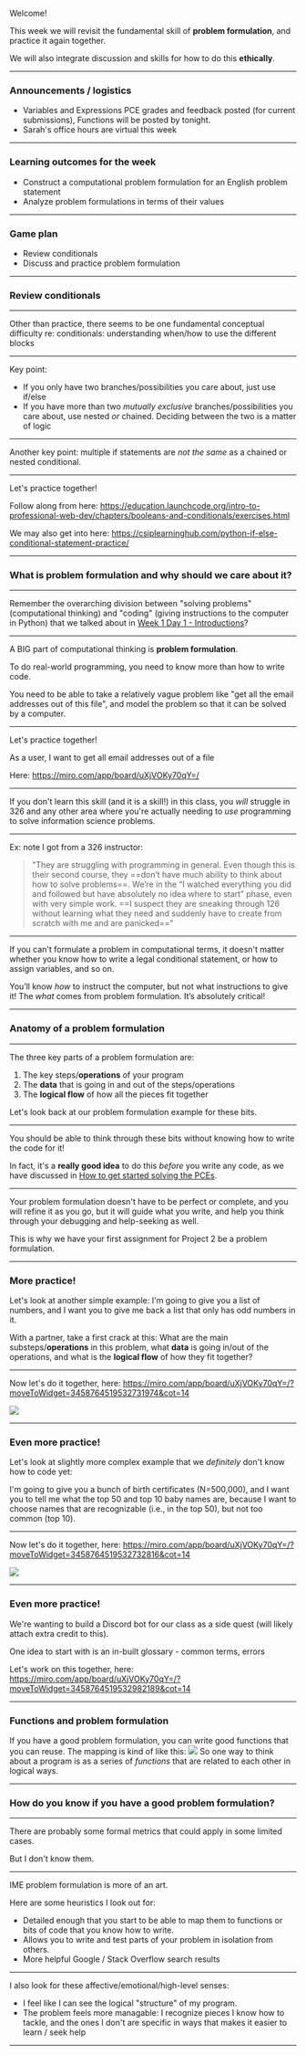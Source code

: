 Welcome!

This week we will revisit the fundamental skill of **problem formulation**, and practice it again together. 

We will also integrate discussion and skills for how to do this **ethically**.

---

### Announcements / logistics
- Variables and Expressions PCE grades and feedback posted (for current submissions), Functions will be posted by tonight.
- Sarah's office hours are virtual this week

---
### Learning outcomes for the week
- Construct a computational problem formulation for an English problem statement
- Analyze problem formulations in terms of their values

---
### Game plan
- Review conditionals
- Discuss and practice problem formulation

---
### Review conditionals

---

Other than practice, there seems to be one fundamental conceptual difficulty re: conditionals: understanding when/how to use the different blocks

---

Key point:
- If you only have two branches/possibilities you care about, just use if/else
- If you have more than two *mutually exclusive* branches/possibilities you care about, use nested *or* chained. Deciding between the two is a matter of logic

---

Another key point: multiple if statements are *not the same* as a chained or nested conditional. 

---

Let's practice together!

Follow along from here: https://education.launchcode.org/intro-to-professional-web-dev/chapters/booleans-and-conditionals/exercises.html

We may also get into here: https://csiplearninghub.com/python-if-else-conditional-statement-practice/

---

### What is problem formulation and why should we care about it?

---
Remember the overarching division between "solving problems" (computational thinking) and "coding" (giving instructions to the computer in Python) that we talked about in [Week 1 Day 1 - Introductions](Week%201%20Day%201%20-%20Introductions.md)?

---

A BIG part of computational thinking is **problem formulation**. 

To do real-world programming, you need to know more than how to write code. 

You need to be able to take a relatively vague problem like "get all the email addresses out of this file", and model the problem so that it can be solved by a computer.

---

Let's practice together!

As a user, I want to get all email addresses out of a file

Here: https://miro.com/app/board/uXjVOKy70qY=/

---

If you don't learn this skill (and it is a skill!) in this class, you *will* struggle in 326 and any other area where you're actually needing to *use* programming to solve information science problems.

---

Ex: note I got from a 326 instructor:

> "They are struggling with programming in general. Even though this is their second course, they ==don’t have much ability to think about how to solve problems==. We’re in the “I watched everything you did and followed but have absolutely no idea where to start” phase, even with very simple work. ==I suspect they are sneaking through 126 without learning what they need and suddenly have to create from scratch with me and are panicked=="

---

If you can't formulate a problem in computational terms, it doesn't matter whether you know how to write a legal conditional statement, or how to assign variables, and so on. 

You’ll know *how* to instruct the computer, but not what instructions to give it! The *what* comes from problem formulation. It’s absolutely critical!

---

### Anatomy of a problem formulation

---

The three key parts of a problem formulation are:
1. The key steps/**operations** of your program
2. The **data** that is going in and out of the steps/operations
3. The **logical flow** of how all the pieces fit together

Let's look back at our problem formulation example for these bits.

---

You should be able to think through these bits without knowing how to write the code for it! 

In fact, it's a **really good idea** to do this *before* you write any code, as we have discussed in [How to get started solving the PCEs](How%20to%20get%20started%20solving%20the%20PCEs.md). 

---

Your problem formulation doesn't have to be perfect or complete, and you will refine it as you go, but it will guide what you write, and help you think through your debugging and help-seeking as well.

This is why we have your first assignment for Project 2 be a problem formulation.

---

### More practice!
Let's look at another simple example: I'm going to give you a list of numbers, and I want you to give me back a list that only has odd numbers in it.

With a partner, take a first crack at this: What are the main substeps/**operations** in this problem, what **data** is going in/out of the operations, and what is the **logical flow** of how they fit together?

---

Now let's do it together, here: https://miro.com/app/board/uXjVOKy70qY=/?moveToWidget=3458764519532731974&cot=14

![](../resources/Pasted%20image%2020220222172000.png)

---

### Even more practice!
Let's look at slightly more complex example that we *definitely* don't know how to code yet: 

I'm going to give you a bunch of birth certificates (N=500,000), and I want you to tell me what the top 50 and top 10 baby names are, because I want to choose names that are recognizable (i.e., in the top 50), but not too common (top 10).

---

Now let's do it together, here: https://miro.com/app/board/uXjVOKy70qY=/?moveToWidget=3458764519532732816&cot=14

![](../resources/Pasted%20image%2020220222171937.png)

---

### Even more practice!
We're wanting to build a Discord bot for our class as a side quest (will likely attach extra credit to this).

One idea to start with is an in-built glossary - common terms, errors

Let's work on this together, here: https://miro.com/app/board/uXjVOKy70qY=/?moveToWidget=3458764519532982189&cot=14

---

### Functions and problem formulation

If you have a good problem formulation, you can write good functions that you can reuse. The mapping is kind of like this:
![](../resources/Pasted%20image%2020220222125647.png)
So one way to think about a program is as a series of *functions* that are related to each other in logical ways.

---

### How do you know if you have a good problem formulation?

---

There are probably some formal metrics that could apply in some limited cases. 

But I don't know them.

---

IME problem formulation is more of an art. 

Here are some heuristics I look out for:
- Detailed enough that you start to be able to map them to functions or bits of code that you know how to write.
- Allows you to write and test parts of your problem in isolation from others.
- More helpful Google / Stack Overflow search results

---

I also look for these affective/emotional/high-level senses:
- I feel like I can see the logical "structure" of my program. 
- The problem feels more managable: I recognize pieces I know how to tackle, and the ones I don't are specific in ways that makes it easier to learn / seek help

---



